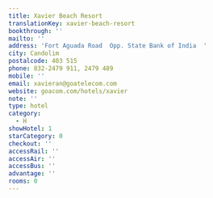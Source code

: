 ```yaml
---
title: Xavier Beach Resort
translationKey: xavier-beach-resort
bookthrough: ''
mailto: ''
address: 'Fort Aguada Road  Opp. State Bank of India  '
city: Candolim
postalcode: 403 515
phone: 832-2479 911, 2479 489
mobile: ''
email: xavieran@goatelecom.com
website: goacom.com/hotels/xavier
note: ''
type: hotel
category:
  - H
showHotel: 1
starCategory: 0
checkout: ''
accessRail: ''
accessAir: ''
accessBus: ''
advantage: ''
rooms: 0
---
```

